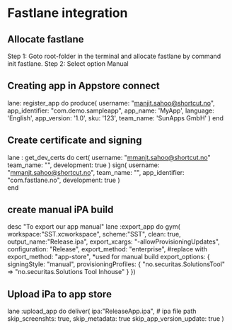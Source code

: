 # Fastlane integration

## Allocate fastlane
 Step 1: Goto root-folder in the terminal and allocate fastlane by command
    init fastlane.
 Step 2: Select option  Manual

## Creating app in Appstore connect
 
lane: register_app do 
  produce(
  username: "manjit.sahoo@shortcut.no",
  app_identifier: "com.demo.sampleapp",
  app_name: 'MyApp',
  language: 'English',
  app_version: '1.0',
  sku: '123',
  team_name: 'SunApps GmbH'
  )
 end 
    
## Create certificate and signing

lane : get_dev_certs do
 cert(
  username: "mmanjt.sahoo@shortcut.no"
  team_name: "",
  development: true
 )
 sign(
  username: "mmanjt.sahoo@shortcut.no",
  team_name: "",
  app_identifier: "com.fastlane.no",
  development: true
 )    
 end
    
 ## create manual iPA build
  desc "To export our app manual"
  lane :export_app do
    gym(
      workspace:"SST.xcworkspace",
      scheme:"SST",
      clean: true,
      output_name:"Release.ipa",
      export_xcargs: "-allowProvisioningUpdates",
      configuration: "Release",
      export_method: "enterprise", #replace with   export_method: "app-store",
      *used for manual build
      export_options: {
      signingStyle: "manual",
      provisioningProfiles: {
        "no.securitas.SolutionsTool" => "no.securitas.Solutions Tool Inhouse"
      }
    })
   
## Upload iPa to app store
lane :upload_app do 
  deliver(
  ipa:"ReleaseApp.ipa", # ipa file path 
  skip_screenshts: true,
  skip_metadata: true
  skip_app_version_update: true
  )
